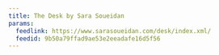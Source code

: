 ```yaml
---
title: The Desk by Sara Soueidan
params:
  feedlink: https://www.sarasoueidan.com/desk/index.xml/
  feedid: 9b50a79ffad9ae53e2eeadafe16d5f56
---
```

